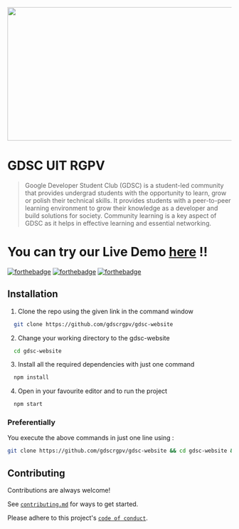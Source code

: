 <p align="center">
  <img 
    width="700"
    height="300"
    src="https://user-images.githubusercontent.com/71064181/196006477-fd25b30a-8ab7-46bd-a5a0-359696c5e216.png"
  >
</p>


# GDSC UIT RGPV

> Google Developer Student Club (GDSC) is a student-led community that provides undergrad students with the opportunity to learn, grow or polish their technical skills. It provides students with a peer-to-peer learning environment to grow their knowledge as a developer and build solutions for society. Community learning is a key aspect of GDSC as it helps in effective learning and essential networking.



# You can try our Live Demo [here](https://gdscuitrgpv.com/) !!
[![forthebadge](https://forthebadge.com/images/badges/made-with-javascript.svg)](https://forthebadge.com)
[![forthebadge](https://forthebadge.com/images/badges/uses-css.svg)](https://forthebadge.com)
[![forthebadge](https://forthebadge.com/images/badges/uses-html.svg)](https://forthebadge.com)

## Installation

1. Clone the repo using the given link in the command window
```sh
  git clone https://github.com/gdscrgpv/gdsc-website
```
2. Change your working directory to the gdsc-website
```sh
  cd gdsc-website
```
3. Install all the required dependencies with just one command
```sh
  npm install
```
4. Open in your favourite editor and to run the project
```sh
  npm start
```
### Preferentially
You execute the above commands in just one line using :

```bash
git clone https://github.com/gdscrgpv/gdsc-website && cd gdsc-website && npm install && npm start
```

## Contributing

Contributions are always welcome!

See [`contributing.md`](https://github.com/gdscrgpv/gdsc-website/contribute) for ways to get started.

Please adhere to this project's [`code of conduct`](https://opensource.guide/).


